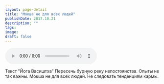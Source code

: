 ```yaml
---
layout: page-detail
title: "Мокша не для всех людей"
publishDate: 2017.10.21
description: ""
tags:
image:
draft: false
---
```


<audio title="2017.10.21 - Мокша не для всех людей.mp3" src="https://filer-api.advayta.org/v1.0/public/files/75351" controls=""></audio>

 Текст "Йога Васиштха" Пересечь бурную реку непостоянства. Опыты не так важны. Мокша не для всех людей. Не следовать тенденциям кармы. 

  
